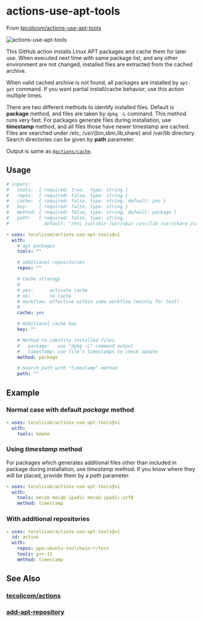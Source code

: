 # actions-use-apt-tools

From [tecolicom/actions-use-apt-tools](https://github.com/tecolicom/actions-use-apt-tools)

![actions-use-apt-tools](https://github.com/tecolicom/actions-use-apt-tools/actions/workflows/test.yml/badge.svg)

This GitHub action installs Linux APT packages and cache them for later
use. When executed next time with same package list, and any other
environment are not changed, installed files are extracted from the
cached archive.

When valid cached archive is not found, all packages are installed by
`apt-get` command. If you want partial install/cache behavior, use
this action multiple times.

There are two different methods to identify installed files. Default
is **package** method, and files are taken by `dpkg -L` command. This
method runs very fast. For packages generate files during
installation, use **timestamp** method, and all files those have newer
timestamp are cached. Files are searched under /etc,
/usr/{bin,sbin,lib,share} and /var/lib directory. Search directories
can be given by **path** parameter.

Output is same as [`@actions/cache`](https://github.com/actions/cache).

## Usage

```yaml
# inputs:
#   tools:  { required: true,  type: string }
#   repos:  { required: false, type: string }
#   cache:  { required: false, type: string, default: yes }
#   key:    { required: false, type: string }
#   method: { required: false, type: string, default: package }
#   path:   { required: false, type: string,
#             default: "/etc /usr/bin /usr/sbin /usr/lib /usr/share /var/lib" }

- uses: tecolicom/actions-use-apt-tools@v1
  with:
    # apt packages
    tools: ""

    # additional repositories
    repos: ""

    # Cache strategy
    #
    # yes:      activate cache
    # no:       no cache
    # workflow: effective within same workflow (mainly for test)
    #
    cache: yes

    # Additional cache key
    key: ""

    # Method to idenfity installed files
    #   package:   use "dpkg -L" command output
    #   timestamp: use file's timestamps to check update
    method: package

    # Search path with "timestamp" method
    path: ""
```

## Example

### Normal case with default _package_ method

```yaml
- uses: tecolicom/actions-use-apt-tools@v1
  with:
    tools: bmake
```

### Using _timestamp_ method

For packages which generates additional files other than included in
package during installation, use _timestamp_ method. If you know
where they will be placed, provide them by a _path_ parameter.

```yaml
- uses: tecolicom/actions-use-apt-tools@v1
  with:
    tools: mecab mecab-ipadic mecab-ipadic-utf8
    method: timestamp
```

### With additional repositories

```yaml
- uses: tecolicom/actions-use-apt-tools@v1
  id: action
  with:
    repos: ppa:ubuntu-toolchain-r/test
    tools: g++-11
    method: timestamp
```

## See Also

### [tecolicom/actions](https://github.com/tecolicom/actions)

### [add-apt-repository](https://manpages.ubuntu.com/manpages/trusty/man1/add-apt-repository.1.html)
